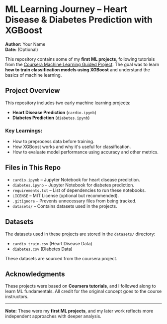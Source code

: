 # ML Learning Journey – Heart Disease & Diabetes Prediction with XGBoost  
**Author:** Your Name  
**Date:** (Optional)  

This repository contains some of my **first ML projects**, following tutorials from the [Coursera Machine Learning Guided Project](https://coursera.org/share/4c06cda356a9e2d286030460ec852408). 
The goal was to learn **how to train classification models using XGBoost** and understand the basics of machine learning.  

## **Project Overview**  
This repository includes two early machine learning projects:
- **Heart Disease Prediction** (`cardio.ipynb`)
- **Diabetes Prediction** (`diabetes.ipynb`)

### **Key Learnings:**  
- How to preprocess data before training.
- How XGBoost works and why it's useful for classification.
- How to evaluate model performance using accuracy and other metrics.

## **Files in This Repo**  
- `cardio.ipynb` – Jupyter Notebook for heart disease prediction.
- `diabetes.ipynb` – Jupyter Notebook for diabetes prediction.
- `requirements.txt` – List of dependencies to run these notebooks.
- `LICENSE` – MIT License (optional but recommended).
- `.gitignore` – Prevents unnecessary files from being tracked.
- `datasets/` – Contains datasets used in the projects.

## **Datasets**  
The datasets used in these projects are stored in the `datasets/` directory:
- `cardio_train.csv` (Heart Disease Data)
- `diabetes.csv` (Diabetes Data)

These datasets are sourced from the coursera project.

## **Acknowledgments**  
These projects were based on **Coursera tutorials**, and I followed along to learn ML fundamentals. All credit for the original concept goes to the course instructors.

---  
**Note:** These were my **first ML projects**, and my later work reflects more independent approaches with deeper analysis.  